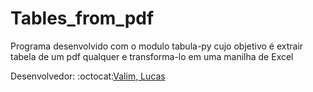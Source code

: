 # Tables_from_pdf
Programa desenvolvido com o modulo tabula-py cujo objetivo é extrair tabela de um pdf qualquer e transforma-lo em uma manilha de Excel

Desenvolvedor:  :octocat:[Valim, Lucas](https://github.com/lucasvalim) 

